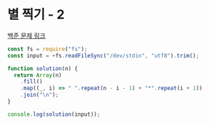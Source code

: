 # 별 찍기 - 2

[백준 문제 링크](https://www.acmicpc.net/problem/2439)

```javascript
const fs = require("fs");
const input = +fs.readFileSync("/dev/stdin", "utf8").trim();

function solution(n) {
  return Array(n)
    .fill()
    .map((_, i) => " ".repeat(n - i - 1) + "*".repeat(i + 1))
    .join("\n");
}

console.log(solution(input));
```
